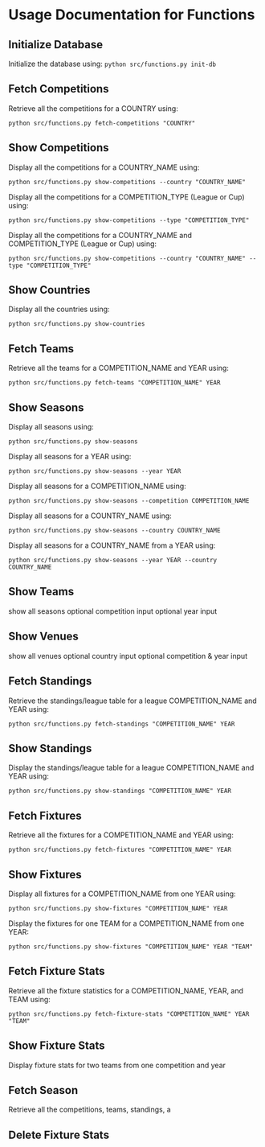 # Usage Documentation for Functions

## Initialize Database
Initialize the database using: `python src/functions.py init-db`

## Fetch Competitions
Retrieve all the competitions for a COUNTRY using:

`python src/functions.py fetch-competitions "COUNTRY"`

## Show Competitions
Display all the competitions for a COUNTRY_NAME using:

`python src/functions.py show-competitions --country "COUNTRY_NAME"`

Display all the competitions for a COMPETITION_TYPE (League or Cup) using:

`python src/functions.py show-competitions --type "COMPETITION_TYPE"`

Display all the competitions for a COUNTRY_NAME and COMPETITION_TYPE (League or Cup) using:

`python src/functions.py show-competitions --country "COUNTRY_NAME" --type "COMPETITION_TYPE"`

## Show Countries
Display all the countries using:

`python src/functions.py show-countries`

## Fetch Teams
Retrieve all the teams for a COMPETITION_NAME and YEAR using:

`python src/functions.py fetch-teams "COMPETITION_NAME" YEAR`

## Show Seasons
Display all seasons using:

`python src/functions.py show-seasons`

Display all seasons for a YEAR using:

`python src/functions.py show-seasons --year YEAR`

Display all seasons for a COMPETITION_NAME using:

`python src/functions.py show-seasons --competition COMPETITION_NAME`

Display all seasons for a COUNTRY_NAME using:

`python src/functions.py show-seasons --country COUNTRY_NAME`

Display all seasons for a COUNTRY_NAME from a YEAR using:

`python src/functions.py show-seasons --year YEAR --country COUNTRY_NAME`

## Show Teams
show all seasons
optional competition input
optional year input

## Show Venues
show all venues
optional country input
optional competition & year input

## Fetch Standings
Retrieve the standings/league table for a league COMPETITION_NAME and YEAR using:

`python src/functions.py fetch-standings "COMPETITION_NAME" YEAR`

## Show Standings
Display the standings/league table for a league COMPETITION_NAME and YEAR using:

`python src/functions.py show-standings "COMPETITION_NAME" YEAR`

## Fetch Fixtures
Retrieve all the fixtures for a COMPETITION_NAME and YEAR using:

`python src/functions.py fetch-fixtures "COMPETITION_NAME" YEAR`

## Show Fixtures
Display all fixtures for a COMPETITION_NAME from one YEAR using:

`python src/functions.py show-fixtures "COMPETITION_NAME" YEAR`

Display the fixtures for one TEAM for a COMPETITION_NAME from one YEAR:

`python src/functions.py show-fixtures "COMPETITION_NAME" YEAR "TEAM"`

## Fetch Fixture Stats
Retrieve all the fixture statistics for a COMPETITION_NAME, YEAR, and TEAM using:

`python src/functions.py fetch-fixture-stats "COMPETITION_NAME" YEAR "TEAM"`

## Show Fixture Stats
Display fixture stats for two teams from one competition and year

## Fetch Season
Retrieve all the competitions, teams, standings, a

## Delete Fixture Stats